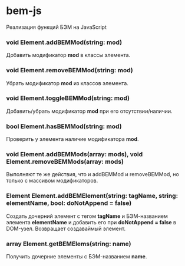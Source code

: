 # bem-js
Реализация функций БЭМ на JavaScript

### void Element.addBEMMod(string: mod)
Добавить модификатор **mod** в классы элемента.

### void Element.removeBEMMod(string: mod)
Убрать модификатор **mod** из классов элемента.

### void Element.toggleBEMMod(string: mod)
Добавить/убрать модификатор **mod** при его отсутствии/наличии.

### bool Element.hasBEMMod(string: mod)
Проверить у элемента наличие модификатора **mod**.

### void Element.addBEMMods(array: mods), void Element.removeBEMMods(array: mods)
Выполняют те же действия, что и addBEMMod и removeBEMMod, но только с массивом модификаторов.

### Element Element.addBEMElement(string: tagName, string: elementName, bool: doNotAppend = false)
Создать дочерний элемент с тегом **tagName** и БЭМ-названием элемента **elementName** и добавить его при **doNotAppend = false** в DOM-узел. Возвращает создаваймый элемент.

### array Element.getBEMElems(string: name)
Получить дочерние элементы с БЭМ-названием **name**.